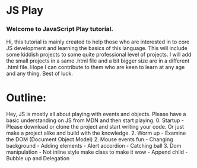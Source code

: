 # JS Play
### Welcome to <span class='text-primary'>JavaScript Play</span> tutorial.

Hi, this tutorial is mainly created to help those who are interested in to core JS development and learning the basics of this language. This will include some kiddish projects to some quite professional level of projects. I will add the small projects in a same .html file and a bit bigger size are in a different .html file.
Hope I can contribute to them who are keen to learn at any age and any thing.
Best of luck.

# Outline:
Hey, JS is mostly all about playing with events and objects. Please have a basic understanding on JS from MDN and then start playing.
0. Startup
    - Please download or clone the project and start writing your code. Or just make a project alike and build with the knowledge.
2. Worm up
    - Examine the DOM (Document Object Model)
2. Mouse events fun
    - Changing background
    - Adding elements
    - Alert accordion
    - Catching ball
3. Dom manipulation
    - Not inline style make class to make it wow
    - Append child
    - Bubble up and Delegation